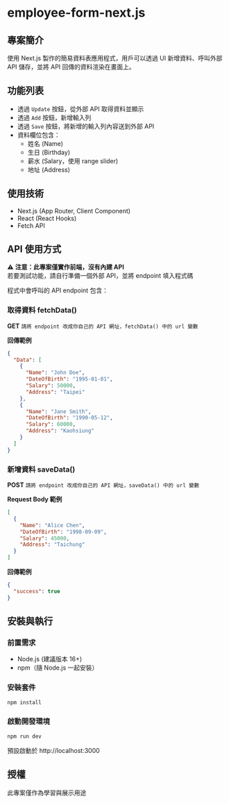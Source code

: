 # employee-form-next.js

## 專案簡介

使用 Next.js 製作的簡易資料表應用程式，用戶可以透過 UI 新增資料、呼叫外部 API 儲存，並將 API 回傳的資料渲染在畫面上。

## 功能列表

- 透過 `Update` 按鈕，從外部 API 取得資料並顯示
- 透過 `Add` 按鈕，新增輸入列
- 透過 `Save` 按鈕，將新增的輸入列內容送到外部 API
- 資料欄位包含：
  - 姓名 (Name)
  - 生日 (Birthday)
  - 薪水 (Salary，使用 range slider)
  - 地址 (Address)

## 使用技術

- Next.js (App Router, Client Component)
- React (React Hooks)
- Fetch API

## API 使用方式

⚠️ **注意：此專案僅實作前端，沒有內建 API**  
若要測試功能，請自行準備一個外部 API，並將 endpoint 填入程式碼

程式中會呼叫的 API endpoint 包含：

### 取得資料 fetchData()
**GET** `請將 endpoint 改成你自己的 API 網址，fetchData() 中的 url 變數`

**回傳範例**
```json
{
  "Data": [
    {
      "Name": "John Doe",
      "DateOfBirth": "1995-01-01",
      "Salary": 50000,
      "Address": "Taipei"
    },
    {
      "Name": "Jane Smith",
      "DateOfBirth": "1990-05-12",
      "Salary": 60000,
      "Address": "Kaohsiung"
    }
  ]
}
```

### 新增資料 saveData()
**POST** `請將 endpoint 改成你自己的 API 網址，saveData() 中的 url 變數`

**Request Body 範例**
```json
[
  {
    "Name": "Alice Chen",
    "DateOfBirth": "1998-09-09",
    "Salary": 45000,
    "Address": "Taichung"
  }
]
```

**回傳範例**
```json
{
  "success": true
}
```

## 安裝與執行

### 前置需求

- Node.js (建議版本 16+)
- npm（隨 Node.js 一起安裝）

### 安裝套件

```bash
npm install
```

### 啟動開發環境

```bash
npm run dev
```
預設啟動於 http://localhost:3000

## 授權

此專案僅作為學習與展示用途

